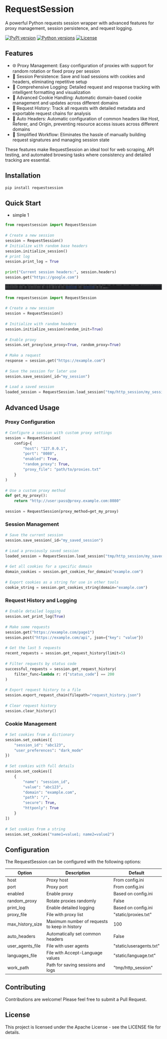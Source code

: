 # RequestSession

A powerful Python requests session wrapper with advanced features for proxy management, session persistence, and request logging.

[![PyPI version](https://img.shields.io/pypi/v/requestsession.svg)](https://pypi.org/project/requestsession/)
[![Python versions](https://img.shields.io/pypi/pyversions/requestsession.svg)](https://pypi.org/project/requestsession/)
[![License](https://img.shields.io/github/license/yourusername/requestsession.svg)](https://github.com/yourusername/requestsession/blob/main/LICENSE)

## Features

- 🌐 Proxy Management: Easy configuration of proxies with support for random rotation or fixed proxy per session
- 💾 Session Persistence: Save and load sessions with cookies and headers, eliminating repetitive setup
- 📝 Comprehensive Logging: Detailed request and response tracking with intelligent formatting and visualization
- 🍪 Advanced Cookie Handling: Automatic domain-based cookie management and updates across different domains
- 🔄 Request History: Track all requests with detailed metadata and exportable request chains for analysis
- 🔧 Auto Headers: Automatic configuration of common headers like Host, Referer, and Origin, preventing resource access issues across different domains
- 🚀 Simplified Workflow: Eliminates the hassle of manually building request signatures and managing session state

These features make RequestSession an ideal tool for web scraping, API testing, and automated browsing tasks where consistency and detailed tracking are essential.

## Installation

```bash
pip install requestsession
```

## Quick Start

- simple 1
```python
from requestsession import RequestSession

# Create a new session
session = RequestSession()
# Initialize with random base headers
session.initialize_session()
# print log
session.print_log = True

print("Current session headers:", session.headers)
session.get("https://google.com")
```

![example 1](assets/example1.png)


```python
from requestsession import RequestSession

# Create a new session
session = RequestSession()

# Initialize with random headers
session.initialize_session(random_init=True)

# Enable proxy
session.set_proxy(use_proxy=True, random_proxy=True)

# Make a request
response = session.get("https://example.com")

# Save the session for later use
session.save_session(_id="my_session")

# Load a saved session
loaded_session = RequestSession.load_session("tmp/http_session/my_session.json")
```

## Advanced Usage

### Proxy Configuration

```python
# Configure a session with custom proxy settings
session = RequestSession(
    config={
        "host": "127.0.0.1",
        "port": "8080",
        "enabled": True,
        "random_proxy": True,
        "proxy_file": "path/to/proxies.txt"
    }
)

# Use a custom proxy method
def get_my_proxy():
    return "http://user:pass@proxy.example.com:8080"

session = RequestSession(proxy_method=get_my_proxy)
```

### Session Management

```python
# Save the current session
session.save_session(_id="my_saved_session")

# Load a previously saved session
loaded_session = RequestSession.load_session("tmp/http_session/my_saved_session.json")

# Get all cookies for a specific domain
domain_cookies = session.get_cookies_for_domain("example.com")

# Export cookies as a string for use in other tools
cookie_string = session.get_cookies_string(domain="example.com")
```

### Request History and Logging

```python
# Enable detailed logging
session.set_print_log(True)

# Make some requests
session.get("https://example.com/page1")
session.post("https://example.com/api", json={"key": "value"})

# Get the last 5 requests
recent_requests = session.get_request_history(limit=5)

# Filter requests by status code
successful_requests = session.get_request_history(
    filter_func=lambda r: r["status_code"] == 200
)

# Export request history to a file
session.export_request_chain(filepath="request_history.json")

# Clear request history
session.clear_history()
```

### Cookie Management

```python
# Set cookies from a dictionary
session.set_cookies({
    "session_id": "abc123",
    "user_preferences": "dark_mode"
})

# Set cookies with full details
session.set_cookies([
    {
        "name": "session_id",
        "value": "abc123",
        "domain": "example.com",
        "path": "/",
        "secure": True,
        "httponly": True
    }
])

# Set cookies from a string
session.set_cookies("name1=value1; name2=value2")
```

## Configuration

The RequestSession can be configured with the following options:

| Option | Description | Default |
|--------|-------------|---------|
| host | Proxy host | From config.ini |
| port | Proxy port | From config.ini |
| enabled | Enable proxy | Based on config.ini |
| random_proxy | Rotate proxies randomly | False |
| print_log | Enable detailed logging | Based on config.ini |
| proxy_file | File with proxy list | "static/proxies.txt" |
| max_history_size | Maximum number of requests to keep in history | 100 |
| auto_headers | Automatically set common headers | False |
| user_agents_file | File with user agents | "static/useragents.txt" |
| languages_file | File with Accept-Language values | "static/language.txt" |
| work_path | Path for saving sessions and logs | "tmp/http_session" |

## Contributing

Contributions are welcome! Please feel free to submit a Pull Request.

## License

This project is licensed under the Apache License - see the LICENSE file for details.